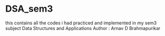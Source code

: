 # DSA_sem3
this contains all the codes i had practiced and implemented in my sem3  subject Data Structures and Applications
Author : Arnav D Brahmapurikar
